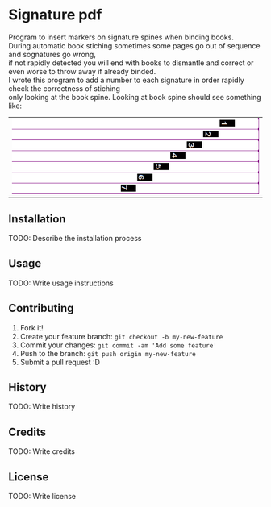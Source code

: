 # Signature pdf
Program to insert markers on signature spines when binding books.  
During automatic book stiching sometimes some pages go out of sequence and sognatures go wrong,  
if not rapidly detected you will end with books to dismantle and correct or even worse to throw away if already binded.  
I wrote this program to add a number to each signature in order rapidly check the correctness of stiching  
only looking at the book spine. Looking at book spine should see something like:     
<table><tr><td>
    <img src="https://github.com/fufububu/Signature_pdf/blob/master/Sample_book_spine.png"width="1024" height="150">
</td></tr></table>  

 ## Installation
TODO: Describe the installation process
## Usage
TODO: Write usage instructions
## Contributing
1. Fork it!
2. Create your feature branch: `git checkout -b my-new-feature`
3. Commit your changes: `git commit -am 'Add some feature'`
4. Push to the branch: `git push origin my-new-feature`
5. Submit a pull request :D
## History
TODO: Write history
## Credits
TODO: Write credits
## License
TODO: Write license
